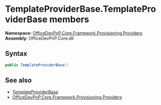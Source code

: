 # TemplateProviderBase.TemplateProviderBase members 
  

**Namespace:** [OfficeDevPnP.Core.Framework.Provisioning.Providers](OfficeDevPnP.Core.Framework.Provisioning.Providers.md)  
**Assembly:** OfficeDevPnP.Core.dll  
## Syntax
```C#
public TemplateProviderBase()
```
## See also
- [TemplateProviderBase](OfficeDevPnP.Core.Framework.Provisioning.Providers.TemplateProviderBase.md)
- [OfficeDevPnP.Core.Framework.Provisioning.Providers](OfficeDevPnP.Core.Framework.Provisioning.Providers.md)
